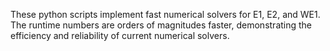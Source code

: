These python scripts implement fast numerical solvers for E1, E2, and WE1. The runtime numbers are orders of magnitudes faster, demonstrating the efficiency and reliability of current numerical solvers.